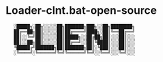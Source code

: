 # Loader-clnt.bat-open-source
       ░█████╗░██╗░░░░░██╗███████╗███╗░░██╗████████╗
       ██╔══██╗██║░░░░░██║██╔════╝████╗░██║╚══██╔══╝
       ██║░░╚═╝██║░░░░░██║█████╗░░██╔██╗██║░░░██║░░░
       ██║░░██╗██║░░░░░██║██╔══╝░░██║╚████║░░░██║░░░
       ╚█████╔╝███████╗██║███████╗██║░╚███║░░░██║░░░
       ░╚════╝░╚══════╝╚═╝╚══════╝╚═╝░░╚══╝░░░╚═╝░░░
